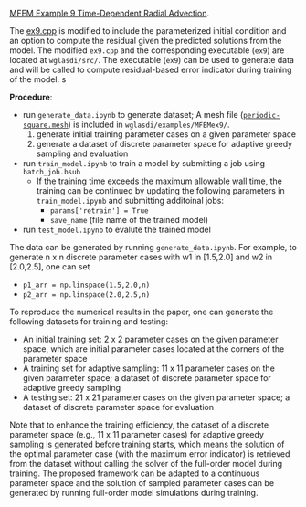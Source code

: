 [MFEM Example 9 Time-Dependent Radial Advection](https://github.com/mfem/mfem/blob/master/examples/ex9.cpp).


The [ex9.cpp](https://github.com/mfem/mfem/blob/master/examples/ex9.cpp) is modified to include the parameterized initial condition and an option to compute the residual given the predicted solutions from the model. The modified `ex9.cpp` and the corresponding executable (`ex9`) are located at `wglasdi/src/`. The executable (`ex9`) can be used to generate data and will be called to compute residual-based error indicator during training of the model.
 s
 
**Procedure**:
- run `generate_data.ipynb` to generate dataset; A mesh file ([`periodic-square.mesh`](https://github.com/mfem/mfem/blob/master/data/periodic-square.mesh)) is included in `wglasdi/examples/MFEMex9/`.
    1. generate initial training parameter cases on a given parameter space
    2. generate a dataset of discrete parameter space for adaptive greedy sampling and evaluation
- run `train_model.ipynb` to train a model by submitting a job using `batch_job.bsub`
    - If the training time exceeds the maximum allowable wall time, the training can be continued by
    updating the following parameters in `train_model.ipynb` and submitting additoinal jobs:
        - `params['retrain'] = True`
        - `save_name` (file name of the trained model)
- run `test_model.ipynb` to evalute the trained model


The data can be generated by running `generate_data.ipynb`. For example, to generate n x n discrete parameter cases with w1 in [1.5,2.0] and w2 in [2.0,2.5], one can set
- `p1_arr = np.linspace(1.5,2.0,n)`
- `p2_arr = np.linspace(2.0,2.5,n)`

To reproduce the numerical results in the paper, one can generate the following datasets for training and testing:
  - An initial training set: 2 x 2 parameter cases on the given parameter space, which are initial parameter cases located at the corners of the parameter space
  - A training set for adaptive sampling: 11 x 11 parameter cases on the given parameter space; a dataset of discrete parameter space for adaptive greedy sampling
  - A testing set: 21 x 21 parameter cases on the given parameter space; a dataset of discrete parameter space for evaluation

Note that to enhance the training efficiency, the dataset of a discrete parameter space (e.g., 11 x 11 parameter cases) for adaptive greedy sampling is generated before training starts, which means the solution of the optimal parameter case (with the maximum error indicator) is retrieved from the dataset without calling the solver of the full-order model during training. The proposed framework can be adapted to a continuous parameter space and the solution of sampled parameter cases can be generated by running full-order model simulations during training.
